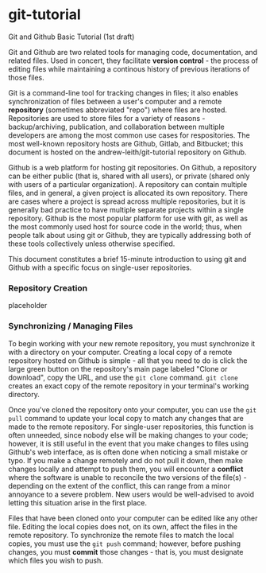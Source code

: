 # git-tutorial
Git and Github Basic Tutorial (1st draft)

Git and Github are two related tools for managing code, documentation, and related files.  Used in concert, they facilitate **version control** - the process of editing files while maintaining a continous history of previous iterations of those files.  

Git is a command-line tool for tracking changes in files; it also enables synchronization of files between a user's computer and a remote **repository** (sometimes abbreviated "repo") where files are hosted.  Repositories are used to store files for a variety of reasons - backup/archiving, publication, and collaboration between multiple developers are among the most common use cases for respositories.  The most well-known repository hosts are Github, Gitlab, and Bitbucket; this document is hosted on the andrew-leith/git-tutorial repository on Github.

Github is a web platform for hosting git repositories.  On Github, a repository can be either public (that is, shared with all users), or private (shared only with users of a particular organization).  A repository can contain multiple files, and in general, a given project is allocated its own repository.  There are cases where a project is spread across multiple repositories, but it is generally bad practice to have multiple separate projects within a single repository.  Github is the most popular platform for use with git, as well as the most commonly used host for source code in the world; thus, when people talk about using git or Github, they are typically addressing both of these tools collectively unless otherwise specified.

This document constitutes a brief 15-minute introduction to using git and Github with a specific focus on single-user repositories.

### Repository Creation

placeholder

### Synchronizing / Managing Files

To begin working with your new remote repository, you must synchronize it with a directory on your computer.  Creating a local copy of a remote repository hosted on Github is simple - all that you need to do is click the large green button on the repository's main page labeled "Clone or download", copy the URL, and use the `git clone` command.  `git clone` creates an exact copy of the remote repository in your terminal's working directory.

Once you've cloned the repository onto your computer, you can use the `git pull` command to update your local copy to match any changes that are made to the remote repository.  For single-user repositories, this function is often unneeded, since nobody else will be making changes to your code; however, it is still useful in the event that you make changes to files using Github's web interface, as is often done when noticing a small mistake or typo.  If you make a change remotely and do not pull it down, then make changes locally and attempt to push them, you will encounter a **conflict** where the software is unable to reconcile the two versions of the file(s) - depending on the extent of the conflict, this can range from a minor annoyance to a severe problem.  New users would be well-advised to avoid letting this situation arise in the first place.

Files that have been cloned onto your computer can be edited like any other file.  Editing the local copies does not, on its own, affect the files in the remote repository.  To synchronize the remote files to match the local copies, you must use the `git push` command; however, before pushing changes, you must **commit** those changes - that is, you must designate which files you wish to push.
